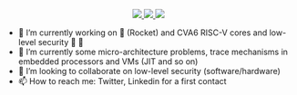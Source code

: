 <p align="center">
  <a href="https://twitter.com/Pa0x73cal">
    <img src="https://img.shields.io/twitter/follow/Pa0x73cal?style=for-the-badge&label=%40Pa0x73cal&logo=twitter&logoColor=00AEFF&labelColor=black&color=EC9A29">
  </a>
  <a href="https://www.linkedin.com/in/pascalcotret/">
    <img src="https://img.shields.io/badge/-pascal%20cotret-blue?style=for-the-badge&logo=Linkedin&logoColor=00AEFF&labelColor=black&color=black">
  </a>
  <a href="mailto:pascal.cotret@gmail.com">
    <img src="https://img.shields.io/badge/pascal.cotret@gmail.com-0078D4?style=for-the-badge&logo=GMail&logoColor=00AEFF&labelColor=black&color=black">
  </a>
</p>

- 🔭 I’m currently working on :rocket: (Rocket) and CVA6 RISC-V cores and low-level security :muscle: :eyes:
- 🌱 I’m currently some micro-architecture problems, trace mechanisms in embedded processors and VMs (JIT and so on)
- 👯 I’m looking to collaborate on low-level security (software/hardware)
- 📫 How to reach me: Twitter, Linkedin for a first contact

<!--
**pcotret/pcotret** is a ✨ _special_ ✨ repository because its `README.md` (this file) appears on your GitHub profile.

Here are some ideas to get you started:

- 🔭 I’m currently working on CVA6 micro-architecture core
- 🌱 I’m currently learning on the CVA6, trace mechanisms in embedded processors and VMs (JIT and so on)
- 👯 I’m looking to collaborate on low-level security (software/hardware)
- 📫 How to reach me: Twitter, Linkedin for a first contact
-->
